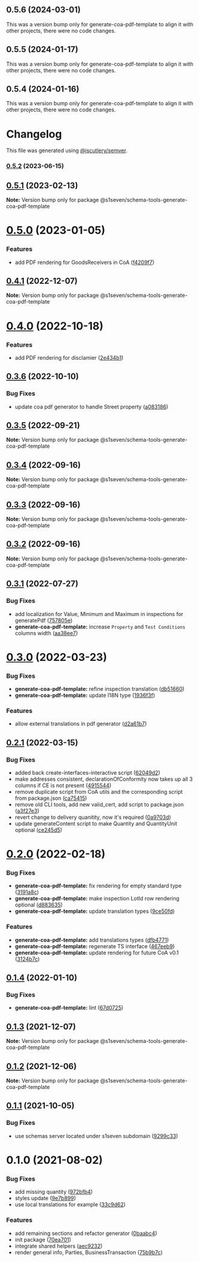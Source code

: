 ## 0.5.6 (2024-03-01)

This was a version bump only for generate-coa-pdf-template to align it with other projects, there were no code changes.

## 0.5.5 (2024-01-17)

This was a version bump only for generate-coa-pdf-template to align it with other projects, there were no code changes.

## 0.5.4 (2024-01-16)

This was a version bump only for generate-coa-pdf-template to align it with other projects, there were no code changes.

# Changelog

This file was generated using [@jscutlery/semver](https://github.com/jscutlery/semver).

### [0.5.2](https://github.com/s1seven/schema-tools/compare/@s1seven/schema-tools-generate-coa-pdf-template@0.5.1...@s1seven/schema-tools-generate-coa-pdf-template@0.5.2) (2023-06-15)

## [0.5.1](https://github.com/s1seven/schema-tools/compare/@s1seven/schema-tools-generate-coa-pdf-template@0.5.0...@s1seven/schema-tools-generate-coa-pdf-template@0.5.1) (2023-02-13)

**Note:** Version bump only for package @s1seven/schema-tools-generate-coa-pdf-template





# [0.5.0](https://github.com/s1seven/schema-tools/compare/@s1seven/schema-tools-generate-coa-pdf-template@0.4.1...@s1seven/schema-tools-generate-coa-pdf-template@0.5.0) (2023-01-05)


### Features

* add PDF rendering for GoodsReceivers in CoA ([f4209f7](https://github.com/s1seven/schema-tools/commit/f4209f7b2c2fa201b4b77b8269d4a5b9fc261040))





## [0.4.1](https://github.com/s1seven/schema-tools/compare/@s1seven/schema-tools-generate-coa-pdf-template@0.4.0...@s1seven/schema-tools-generate-coa-pdf-template@0.4.1) (2022-12-07)

**Note:** Version bump only for package @s1seven/schema-tools-generate-coa-pdf-template





# [0.4.0](https://github.com/s1seven/schema-tools/compare/@s1seven/schema-tools-generate-coa-pdf-template@0.3.6...@s1seven/schema-tools-generate-coa-pdf-template@0.4.0) (2022-10-18)


### Features

* add PDF rendering for disclamier ([2e434b1](https://github.com/s1seven/schema-tools/commit/2e434b165be16b84a335047bab844401a3fa2094))





## [0.3.6](https://github.com/s1seven/schema-tools/compare/@s1seven/schema-tools-generate-coa-pdf-template@0.3.5...@s1seven/schema-tools-generate-coa-pdf-template@0.3.6) (2022-10-10)


### Bug Fixes

* update coa pdf generator to handle Street property ([a083186](https://github.com/s1seven/schema-tools/commit/a083186f26eebb0a8621cd139fc4b4839be99153))





## [0.3.5](https://github.com/s1seven/schema-tools/compare/@s1seven/schema-tools-generate-coa-pdf-template@0.3.4...@s1seven/schema-tools-generate-coa-pdf-template@0.3.5) (2022-09-21)

**Note:** Version bump only for package @s1seven/schema-tools-generate-coa-pdf-template





## [0.3.4](https://github.com/s1seven/schema-tools/compare/@s1seven/schema-tools-generate-coa-pdf-template@0.3.3...@s1seven/schema-tools-generate-coa-pdf-template@0.3.4) (2022-09-16)

**Note:** Version bump only for package @s1seven/schema-tools-generate-coa-pdf-template





## [0.3.3](https://github.com/s1seven/schema-tools/compare/@s1seven/schema-tools-generate-coa-pdf-template@0.3.2...@s1seven/schema-tools-generate-coa-pdf-template@0.3.3) (2022-09-16)

**Note:** Version bump only for package @s1seven/schema-tools-generate-coa-pdf-template





## [0.3.2](https://github.com/s1seven/schema-tools/compare/@s1seven/schema-tools-generate-coa-pdf-template@0.3.1...@s1seven/schema-tools-generate-coa-pdf-template@0.3.2) (2022-09-16)

**Note:** Version bump only for package @s1seven/schema-tools-generate-coa-pdf-template





## [0.3.1](https://github.com/s1seven/schema-tools/compare/@s1seven/schema-tools-generate-coa-pdf-template@0.3.0...@s1seven/schema-tools-generate-coa-pdf-template@0.3.1) (2022-07-27)


### Bug Fixes

* add localization for Value, Minimum and Maximum in inspections for generatePdf ([757805e](https://github.com/s1seven/schema-tools/commit/757805e27e71ca080efb2c17fb5907b4a5f5e48d))
* **generate-coa-pdf-template:** increase `Property` and `Test Conditions` columns width ([aa38ee7](https://github.com/s1seven/schema-tools/commit/aa38ee793b930d0551c780cf5c6c0b0ba171a682))





# [0.3.0](http://github.com/s1seven/schema-tools/compare/@s1seven/schema-tools-generate-coa-pdf-template@0.2.1...@s1seven/schema-tools-generate-coa-pdf-template@0.3.0) (2022-03-23)


### Bug Fixes

* **generate-coa-pdf-template:** refine inspection translation ([db51660](http://github.com/s1seven/schema-tools/commit/db51660f673999489313392d0fe78debfa86c681))
* **generate-coa-pdf-template:** update I18N type ([1936f3f](http://github.com/s1seven/schema-tools/commit/1936f3f84dcd9a31f8ae14d871be286a495b9677))


### Features

* allow external translations in pdf generator ([d2a61b7](http://github.com/s1seven/schema-tools/commit/d2a61b79a08cfecfe4daabaedaa094a823e4caa8))





## [0.2.1](http://github.com/s1seven/schema-tools/compare/@s1seven/schema-tools-generate-coa-pdf-template@0.2.0...@s1seven/schema-tools-generate-coa-pdf-template@0.2.1) (2022-03-15)


### Bug Fixes

* added back create-interfaces-interactive script ([62049d2](http://github.com/s1seven/schema-tools/commit/62049d299eb7c2a7b95aab242012704be0c0d711))
* make addresses consistent, declarationOfConformity now takes up all 3 columns if CE is not present ([4915544](http://github.com/s1seven/schema-tools/commit/49155440dcb21989374b76b0cdf87f43926df59d))
* remove duplicate script from CoA utils and the corresponding script from package.json ([ca75415](http://github.com/s1seven/schema-tools/commit/ca75415bef790ac3632af80faa1e02d1f4875cec))
* remove old CLI tools, add new valid_cert, add script to package.json ([a3f27e3](http://github.com/s1seven/schema-tools/commit/a3f27e3fee645bd9da8e00d64c4e497fc8ba63c5))
* revert change to delivery quanitity, now it's required ([0a9703d](http://github.com/s1seven/schema-tools/commit/0a9703d7d2b0365b8aebec601deae41979b345c7))
* update generateContent script to make Quantity and QuantityUnit optional ([ce245d5](http://github.com/s1seven/schema-tools/commit/ce245d5ae5c0ae0294ca9671787033fbdbcee415))





# [0.2.0](http://github.com/s1seven/schema-tools/compare/@s1seven/schema-tools-generate-coa-pdf-template@0.1.4...@s1seven/schema-tools-generate-coa-pdf-template@0.2.0) (2022-02-18)


### Bug Fixes

* **generate-coa-pdf-template:** fix rendering for empty standard type ([3191a8c](http://github.com/s1seven/schema-tools/commit/3191a8c18c7ff5691de5b20c32628abc8dd30f29))
* **generate-coa-pdf-template:** make inspection LotId row rendering optional ([d883635](http://github.com/s1seven/schema-tools/commit/d8836355ec101ae6d06edfd55f36759bd37ea079))
* **generate-coa-pdf-template:** update translation types ([9ce50fd](http://github.com/s1seven/schema-tools/commit/9ce50fd92362ac40398d7ba678b36c839c21d262))


### Features

* **generate-coa-pdf-template:** add translations types ([dfb4771](http://github.com/s1seven/schema-tools/commit/dfb4771f0df6320044dd9e01e1ec8b322a1c5070))
* **generate-coa-pdf-template:** regenerate TS interface ([467eeb9](http://github.com/s1seven/schema-tools/commit/467eeb9ee2e12684ae43821ce1bb5e396f6277ce))
* **generate-coa-pdf-template:** update rendering for future CoA v0.1 ([3124b7c](http://github.com/s1seven/schema-tools/commit/3124b7caeba41783fe8482b5e25512b759a780c3))





## [0.1.4](http://github.com/s1seven/schema-tools/compare/@s1seven/schema-tools-generate-coa-pdf-template@0.1.3...@s1seven/schema-tools-generate-coa-pdf-template@0.1.4) (2022-01-10)


### Bug Fixes

* **generate-coa-pdf-template:** lint ([67d0725](http://github.com/s1seven/schema-tools/commit/67d07253904a7ea20c955c9a4772dd44b3b03843))





## [0.1.3](http://github.com/s1seven/schema-tools/compare/@s1seven/schema-tools-generate-coa-pdf-template@0.1.2...@s1seven/schema-tools-generate-coa-pdf-template@0.1.3) (2021-12-07)

**Note:** Version bump only for package @s1seven/schema-tools-generate-coa-pdf-template





## [0.1.2](http://github.com/s1seven/schema-tools/compare/@s1seven/schema-tools-generate-coa-pdf-template@0.1.1...@s1seven/schema-tools-generate-coa-pdf-template@0.1.2) (2021-12-06)

**Note:** Version bump only for package @s1seven/schema-tools-generate-coa-pdf-template





## [0.1.1](http://github.com/s1seven/schema-tools/compare/@s1seven/schema-tools-generate-coa-pdf-template@0.1.0...@s1seven/schema-tools-generate-coa-pdf-template@0.1.1) (2021-10-05)


### Bug Fixes

* use schemas server located under s1seven subdomain ([9299c33](http://github.com/s1seven/schema-tools/commit/9299c33ecbe2bc414ec76b893f4c222ace6305e0))





# 0.1.0 (2021-08-02)


### Bug Fixes

* add missing quantity ([972bfb4](http://github.com/s1seven/schema-tools/commit/972bfb40406617918c4b02f467832049933b8049))
* styles update ([9e7b899](http://github.com/s1seven/schema-tools/commit/9e7b899b6551fb745c8ac7674daec04b15ee8e3e))
* use local translations for example ([33c9d62](http://github.com/s1seven/schema-tools/commit/33c9d627d66e88dd51d799e1df22ff4e495eeb1f))


### Features

* add remaining sections and refactor generator ([0baabc4](http://github.com/s1seven/schema-tools/commit/0baabc47448cc25b35a0d117958a6ddc9f9222e5))
* init package ([70ea701](http://github.com/s1seven/schema-tools/commit/70ea70185143f31a9b455703f01a94e0580fbe74))
* integrate shared helpers ([aec9232](http://github.com/s1seven/schema-tools/commit/aec92328257c5bf0ae510e53f3959aea059cf444))
* render general info, Parties, BusinessTransaction ([75b9b7c](http://github.com/s1seven/schema-tools/commit/75b9b7cfe2b85fce4d1d9600d75d75b2698c88ed))
